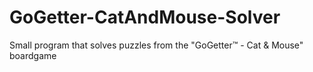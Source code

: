 # GoGetter-CatAndMouse-Solver
Small program that solves puzzles from the "GoGetter™ - Cat &amp; Mouse" boardgame
